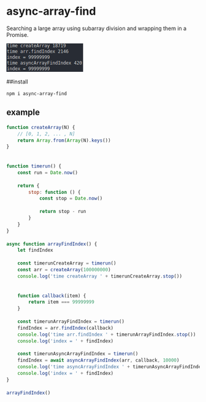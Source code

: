 # async-array-find

Searching a large array using subarray division and wrapping them in a Promise.

<img src="https://github.com/sergey-zatulivetrov/async-array-find/blob/main/example.png?raw=true" alt="example"/>


##install

```ssh
npm i async-array-find
```

## example

```javascript
function createArray(N) {
    // [0, 1, 2, ... , N]
    return Array.from(Array(N).keys())
}


function timerun() {
    const run = Date.now()

    return {
        stop: function () {
            const stop = Date.now()

            return stop - run
        }
    }
}

async function arrayFindIndex() {
    let findIndex

    const timerunCreateArray = timerun()
    const arr = createArray(100000000)
    console.log('time createArray ' + timerunCreateArray.stop())


    function callback(item) {
        return item === 99999999
    }

    const timerunArrayFindIndex = timerun()
    findIndex = arr.findIndex(callback)
    console.log('time arr.findIndex ' + timerunArrayFindIndex.stop())
    console.log('index = ' + findIndex)

    const timerunAsyncArrayFindIndex = timerun()
    findIndex = await asyncArrayFindIndex(arr, callback, 10000)
    console.log('time asyncArrayFindIndex ' + timerunAsyncArrayFindIndex.stop())
    console.log('index = ' + findIndex)
}

arrayFindIndex()
```